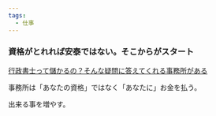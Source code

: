 ```yaml
---
tags:
  - 仕事
---
```

### 資格がとれれば安泰ではない。そこからがスタート

[行政書士って儲かるの？そんな疑問に答えてくれる事務所がある](https://moguchan.info/blog/1886/)

事務所は「あなたの資格」ではなく「あなたに」お金を払う。

出来る事を増やす。

